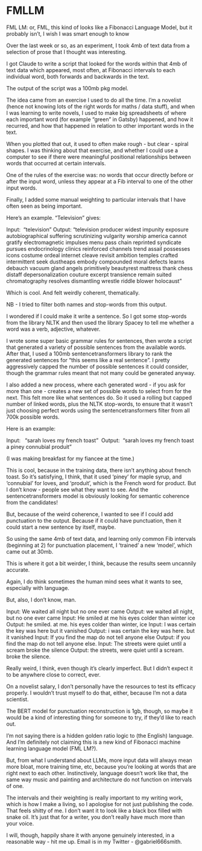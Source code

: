 # FMLLM
FML LM: or, FML, this kind of looks like a Fibonacci Language Model, but it probably isn’t, I wish I was smart enough to know

Over the last week or so, as an experiment, I took 4mb of text data from a selection of prose that I thought was interesting.

I got Claude to write a script that looked for the words within that 4mb of text data which appeared, most often, at Fibonacci intervals to each individual word, both forwards and backwards in the text. 

The output of the script was a 100mb pkg model.

The idea came from an exercise I used to do all the time. I’m a novelist (hence not knowing lots of the right words for maths / data stuff), and when I was learning to write novels, I used to make big spreadsheets of where each important word (for example “green” in Gatsby) happened, and how it recurred, and how that happened in relation to other important words in the text. 

When you plotted that out, it used to often make rough - but clear - spiral shapes. I was thinking about that exercise, and whether I could use a computer to see if there were meaningful positional relationships between words that occurred at certain intervals. 

One of the rules of the exercise was: no words that occur directly before or after the input word, unless they appear at a Fib interval to one of the other input words. 

Finally, I added some manual weighting to particular intervals that I have often seen as being important. 

Here’s an example. “Television” gives:

Input:  “television”
Output: “television producer widest impunity exposure autobiographical suffering scrutinizing vulgarity worship america cannot gratify electromagnetic impulses menu pass chain reprinted syndicate pursues endocrinology clinics reinforced channels trend assail possesses icons costume ordeal internet cleave revisit ambition temples crafted intermittent seek dustheaps embody compounded moral defects learns debauch vacuum gland angels primitively beautyrest mattress thank chess distaff depersonalization couture excerpt transience remain suited chromatography resolves dismantling wrestle riddle blower holocaust”

Which is cool. And felt weirdly coherent, thematically. 

NB - I tried to filter both names and stop-words from this output.

I wondered if I could make it write a sentence. So I got some stop-words from the library NLTK and then used the library Spacey to tell me whether a word was a verb, adjective, whatever.

I wrote some super basic grammar rules for sentences, then wrote a script that generated a variety of possible sentences from the available words. After that, I used a 100mb sentencetransformers library to rank the generated sentences for “this seems like a real sentence”. I pretty aggressively capped the number of possible sentences it could consider, though the grammar rules meant that not many could be generated anyway.

I also added a new process, where each generated word - if you ask for more than one - creates a new set of possible words to select from for the next. This felt more like what sentences do. So it used a rolling but capped number of linked words, plus the NLTK stop-words, to ensure that it wasn’t just choosing perfect words using the sentencetransformers filter from all 700k possible words.

Here is an example:

Input:  
“sarah loves my french toast”
 Output: 
“sarah loves my french toast a piney connubial produit”

(I was making breakfast for my fiancee at the time.)

This is cool, because in the training data, there isn’t anything about french toast. So it’s satisfying, I think, that it used ‘piney’ for maple syrup, and ‘connubial’ for loves, and ‘produit’, which is the French word for product. But I don’t know - people see what they want to see. And the sentencetransformers model is obviously looking for semantic coherence from the candidates!

But, because of the weird coherence, I wanted to see if I could add punctuation to the output. Because if it could have punctuation, then it could start a new sentence by itself, maybe. 

So using the same 4mb of text data, and learning only common Fib intervals (beginning at 2) for punctuation placement, I ‘trained’ a new ‘model’, which came out at 30mb.

This is where it got a bit weirder, I think, because the results seem uncannily accurate. 

Again, I do think sometimes the human mind sees what it wants to see, especially with language. 

But, also, I don’t know, man.

Input:
We waited all night but no one ever came
Output:
we waited all night, but no one ever came
Input:
He smiled at me his eyes colder than winter ice
Output:
he smiled. at me. his eyes colder than winter, ice
Input:
I was certain the key was here but it vanished
Output:
i was certain the key was here. but it vanished
Input:
If you find the map do not tell anyone else
Output:
if you find the map do not tell anyone else.
Input:
The streets were quiet until a scream broke the silence
Output:
the streets, were quiet until a scream. broke the silence.

Really weird, I think, even though it’s clearly imperfect. But I didn’t expect it to be anywhere close to correct, ever.

On a novelist salary, I don’t personally have the resources to test its efficacy properly. I wouldn’t trust myself to do that, either, because I’m not a data scientist.

The BERT model for punctuation reconstruction is 1gb, though, so maybe it would be a kind of interesting thing for someone to try, if they’d like to reach out.

I’m not saying there is a hidden golden ratio logic to (the English) language. And I’m definitely not claiming this is a new kind of Fibonacci machine learning language model (FML LM?). 

But, from what I understand about LLMs, more input data will always mean more bloat, more training time, etc, because you’re looking at words that are right next to each other. Instinctively, language doesn’t work like that, the same way music and painting and architecture do not function on intervals of one.

The intervals and their weighting is really important to my writing work, which is how I make a living, so I apologise for not just publishing the code. That feels shitty of me. I don’t want it to look like a black box filled with snake oil. It’s just that for a writer, you don’t really have much more than your voice. 

I will, though, happily share it with anyone genuinely interested, in a reasonable way - hit me up. Email is in my Twitter - @gabriel666smith.
